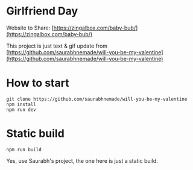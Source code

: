 # Girlfriend Day

Website to Share: [https://zingalbox.com/baby-bub/](https://zingalbox.com/baby-bub/)

This project is just text & gif update from
[https://github.com/saurabhnemade/will-you-be-my-valentine](https://github.com/saurabhnemade/will-you-be-my-valentine)

# How to start
```
git clone https://github.com/saurabhnemade/will-you-be-my-valentine
npm install
npm run dev
```

# Static build
```
npm run build
```

Yes, use Saurabh's project, the one here is just a static build.
